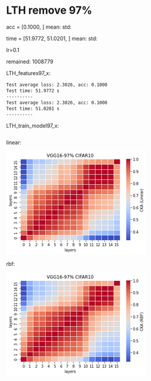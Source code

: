 # LTH remove 97%
acc = [0.1000, ] mean: std:

time = [51.9772, 51.0201, ] mean: std:

lr=0.1 

remained: 1008779

LTH_features97_x:
```
Test average loss: 2.3026, acc: 0.1000
Test time: 51.9772 s
----------
Test average loss: 2.3026, acc: 0.1000
Test time: 51.0201 s
----------
```

LTH_train_model97_x:
```

```

linear:

![lth97linear](lth97linear.png)

rbf:

![lth97rbf](lth97rbf.png)
